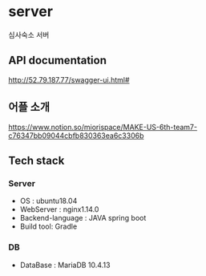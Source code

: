 # server
심사숙소 서버

## API documentation
http://52.79.187.77/swagger-ui.html# 

## 어플 소개
https://www.notion.so/miorispace/MAKE-US-6th-team7-c76347bb09044cbfb830363ea6c3306b

## Tech stack
### Server
- OS : ubuntu18.04
- WebServer : nginx1.14.0
- Backend-language : JAVA spring boot
- Build tool: Gradle

### DB
- DataBase : MariaDB 10.4.13
